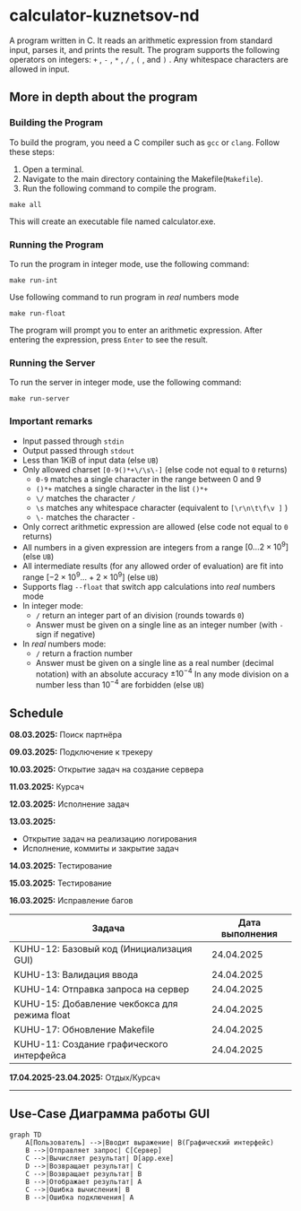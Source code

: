 # calculator-kuznetsov-nd
A program written in C. It reads an arithmetic expression from standard input, parses it, and prints the result. The program supports the following operators on integers: `+` , `-` , `*` , `/` , `(` , and `)` . Any whitespace characters are allowed in input. 

## More in depth about the program

### Building the Program
To build the program, you need a C compiler such as `gcc` or `clang`. Follow these steps:
1. Open a terminal.
2. Navigate to the main directory containing the Makefile(`Makefile`).
3. Run the following command to compile the program.
```
make all
```
This will create an executable file named calculator.exe.

### Running the Program
To run the program in integer mode, use the following command:
```
make run-int
```
Use following command to run program in *real* numbers mode
```
make run-float
```
The program will prompt you to enter an arithmetic expression. After entering the expression, press `Enter` to see the result.

### Running the Server
To run the server in integer mode, use the following command:
```
make run-server
```

### Important remarks
- Input passed through `stdin`
- Output passed through `stdout`
- Less than 1KiB of input data (else `UB`)
- Only allowed charset `[0-9()*+\/\s\-]` (else code not equal to `0` returns)
  - `0-9` matches a single character in the range between 0 and 9 
  - `()*+` matches a single character in the list `()*+`
  - `\/` matches the character `/` 
  - `\s` matches any whitespace character (equivalent to `[\r\n\t\f\v ]` )
  - `\-` matches the character `-`
- Only correct arithmetic expression are allowed (else code not equal to `0` returns)
- All numbers in a given expression are integers from a range $[0 \dots 2 \times 10^9]$ (else `UB`)
- All intermediate results (for any allowed order of evaluation) are fit into range $[-2 \times 10^9 \dots + 2\times 10^9]$ (else `UB`)
- Supports flag `--float` that switch app calculations into *real* numbers mode
- In integer mode:
  - `/` return an integer part of an division (rounds towards `0`)
  - Answer must be given on a single line as an integer number (with `-` sign if negative)
- In *real* numbers mode:
  - `/` return a fraction number
  - Answer must be given on a single line as a real number (decimal notation) with an absolute accuracy $\pm 10^{-4}$
In any mode division on a number less than $10^{-4}$ are forbidden (else `UB`)

## Schedule
**08.03.2025:** Поиск партнёра

**09.03.2025:** Подключение к трекеру

**10.03.2025:** Открытие задач на создание сервера

**11.03.2025:** Курсач

**12.03.2025:** Исполнение задач

**13.03.2025:**
- Открытие задач на реализацию логирования
- Исполнение, коммиты и закрытие задач

**14.03.2025:** Тестирование

**15.03.2025:** Тестирование

**16.03.2025:** Исправление багов

| Задача                                      | Дата выполнения |
|---------------------------------------------|-----------------|
| KUHU-12: Базовый код (Инициализация GUI)    | 24.04.2025      |
| KUHU-13: Валидация ввода                    | 24.04.2025      |
| KUHU-14: Отправка запроса на сервер         | 24.04.2025     |
| KUHU-15: Добавление чекбокса для режима float | 24.04.2025      |
| KUHU-17: Обновление Makefile                | 24.04.2025      |
| KUHU-11: Создание графического интерфейса   | 24.04.2025      |

**17.04.2025-23.04.2025:** Отдых/Курсач

---

## Use-Case Диаграмма работы GUI

```mermaid
graph TD
    A[Пользователь] -->|Вводит выражение| B(Графический интерфейс)
    B -->|Отправляет запрос| C[Сервер]
    C -->|Вычисляет результат| D[app.exe]
    D -->|Возвращает результат| C
    C -->|Возвращает результат| B
    B -->|Отображает результат| A
    C -->|Ошибка вычисления| B
    B -->|Ошибка подключения| A
```
